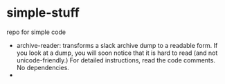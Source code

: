 # simple-stuff

repo for simple code

* archive-reader: transforms a slack archive dump to a readable form. If you look at a dump, you will soon notice that it is hard to read (and not unicode-friendly.) For detailed instructions, read the code comments. No dependencies.
* 
